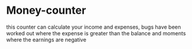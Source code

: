 # Money-counter
this counter can calculate your income and expenses, bugs have been worked out where the expense is greater than the balance and moments where the earnings are negative
